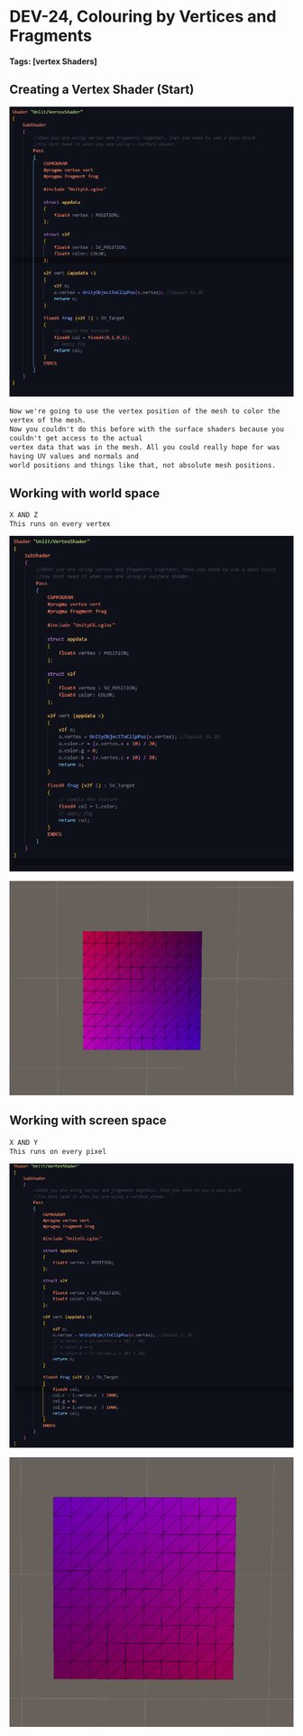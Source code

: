 # DEV-24, Colouring by Vertices and Fragments
#### Tags: [vertex Shaders]

## Creating a Vertex Shader (Start)

![](../images/DEV-24/DEV-24-A.png)

    Now we're going to use the vertex position of the mesh to color the vertex of the mesh.
    Now you couldn't do this before with the surface shaders because you couldn't get access to the actual
    vertex data that was in the mesh. All you could really hope for was having UV values and normals and
    world positions and things like that, not absolute mesh positions.

## Working with world space

    X AND Z
    This runs on every vertex

![](../images/DEV-24/DEV-24-B.png)

![](../images/DEV-24/DEV-24-B2.png)

## Working with screen space

    X AND Y
    This runs on every pixel

![](../images/DEV-24/DEV-24-C.png)

![](../images/DEV-24/DEV-24-C2.png)